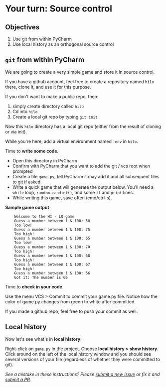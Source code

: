 # Your turn: Source control

## Objectives

1. Use git from within PyCharm
2. Use local history as an orthogonal source control 


## `git` from within PyCharm

We are going to create a very simple game and store it in source control.

If you have a github account, feel free to create a repository named `hilo` there, clone it, and use it for this purpose. 

If you don't want to make a public repo, then:

1. simply create directory called `hilo`
2. Cd into `hilo`
3. Create a local git repo by typing `git init`

Now this `hilo` directory has a local git repo (either from the result of cloning or via init). 

While you're here, add a virtual environment named `.env` in `hilo`.

Time to **write some code**.

* Open this directory in PyCharm
* Confirm with PyCharm that you want to add the git / vcs root when prompted
* Create a file `game.py`, tell PyCharm it may add it and all subsequent files to git if asked.
* Write a quick game that will generate the output below. You'll need a `while` loop, `random.randint()`, and some `if` and `print` lines.  
* While writing this game, save often (cmd/ctrl-s).

 **Sample game output**
 
		Welcome to the HI - LO game
		Guess a number between 1 & 100: 50
		Too low!
		Guess a number between 1 & 100: 75
		Too high!
		Guess a number between 1 & 100: 65
		Too low!
		Guess a number between 1 & 100: 70
		Too high!
		Guess a number between 1 & 100: 68
		Too high!
		Guess a number between 1 & 100: 67
		Too high!
		Guess a number between 1 & 100: 66
		Got it: The number is 66
  
Time to **check in your code**.

Use the menu VCS > Commit to commit your game.py file. Notice how the color of game.py changes from green to white after committed.

If you made a github repo, feel free to push your commit as well.

## Local history

Now let's see what's in **local history**.

Right-click on `game.py` in the project. Choose **local history > show history**. Click around on the left of the local history window and you should see several versions of your file (regardless of whether they were committed to git).

*See a mistake in these instructions? Please [submit a new issue](https://github.com/mikeckennedy/mastering-pycharm-course/issues) or fix it and [submit a PR](https://github.com/mikeckennedy/mastering-pycharm-course/pulls).*